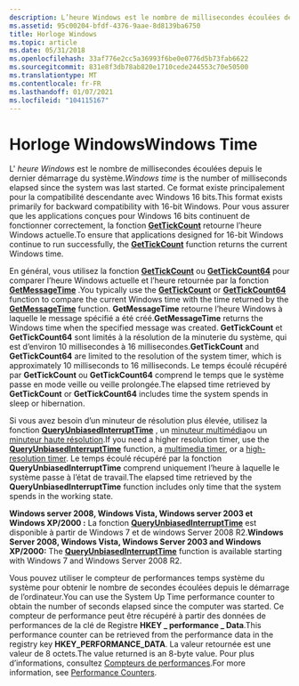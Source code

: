 ```yaml
---
description: L’heure Windows est le nombre de millisecondes écoulées depuis le dernier démarrage du système.
ms.assetid: 95c00204-bfdf-4376-9aae-8d8139ba6750
title: Horloge Windows
ms.topic: article
ms.date: 05/31/2018
ms.openlocfilehash: 33af776e2cc5a36993f6be0e0776d5b73fab6622
ms.sourcegitcommit: 831e8f3db78ab820e1710cede244553c70e50500
ms.translationtype: MT
ms.contentlocale: fr-FR
ms.lasthandoff: 01/07/2021
ms.locfileid: "104115167"
---
```

# <a name="windows-time"></a><span data-ttu-id="40960-103">Horloge Windows</span><span class="sxs-lookup"><span data-stu-id="40960-103">Windows Time</span></span>

<span data-ttu-id="40960-104">L' *heure Windows* est le nombre de millisecondes écoulées depuis le dernier démarrage du système.</span><span class="sxs-lookup"><span data-stu-id="40960-104">*Windows time* is the number of milliseconds elapsed since the system was last started.</span></span> <span data-ttu-id="40960-105">Ce format existe principalement pour la compatibilité descendante avec Windows 16 bits.</span><span class="sxs-lookup"><span data-stu-id="40960-105">This format exists primarily for backward compatibility with 16-bit Windows.</span></span> <span data-ttu-id="40960-106">Pour vous assurer que les applications conçues pour Windows 16 bits continuent de fonctionner correctement, la fonction [**GetTickCount**](/windows/win32/api/sysinfoapi/nf-sysinfoapi-gettickcount) retourne l’heure Windows actuelle.</span><span class="sxs-lookup"><span data-stu-id="40960-106">To ensure that applications designed for 16-bit Windows continue to run successfully, the [**GetTickCount**](/windows/win32/api/sysinfoapi/nf-sysinfoapi-gettickcount) function returns the current Windows time.</span></span>

<span data-ttu-id="40960-107">En général, vous utilisez la fonction [**GetTickCount**](/windows/win32/api/sysinfoapi/nf-sysinfoapi-gettickcount) ou [**GetTickCount64**](/windows/win32/api/sysinfoapi/nf-sysinfoapi-gettickcount64) pour comparer l’heure Windows actuelle et l’heure retournée par la fonction [**GetMessageTime**](/windows/win32/api/winuser/nf-winuser-getmessagetime) .</span><span class="sxs-lookup"><span data-stu-id="40960-107">You typically use the [**GetTickCount**](/windows/win32/api/sysinfoapi/nf-sysinfoapi-gettickcount) or [**GetTickCount64**](/windows/win32/api/sysinfoapi/nf-sysinfoapi-gettickcount64) function to compare the current Windows time with the time returned by the [**GetMessageTime**](/windows/win32/api/winuser/nf-winuser-getmessagetime) function.</span></span> <span data-ttu-id="40960-108">**GetMessageTime** retourne l’heure Windows à laquelle le message spécifié a été créé.</span><span class="sxs-lookup"><span data-stu-id="40960-108">**GetMessageTime** returns the Windows time when the specified message was created.</span></span> <span data-ttu-id="40960-109">**GetTickCount** et **GetTickCount64** sont limités à la résolution de la minuterie du système, qui est d’environ 10 millisecondes à 16 millisecondes.</span><span class="sxs-lookup"><span data-stu-id="40960-109">**GetTickCount** and **GetTickCount64** are limited to the resolution of the system timer, which is approximately 10 milliseconds to 16 milliseconds.</span></span> <span data-ttu-id="40960-110">Le temps écoulé récupéré par **GetTickCount** ou **GetTickCount64** comprend le temps que le système passe en mode veille ou veille prolongée.</span><span class="sxs-lookup"><span data-stu-id="40960-110">The elapsed time retrieved by **GetTickCount** or **GetTickCount64** includes time the system spends in sleep or hibernation.</span></span>

<span data-ttu-id="40960-111">Si vous avez besoin d’un minuteur de résolution plus élevée, utilisez la fonction [**QueryUnbiasedInterruptTime**](/windows/win32/api/realtimeapiset/nf-realtimeapiset-queryunbiasedinterrupttime) , un [minuteur multimédia](/windows/desktop/Multimedia/multimedia-timers)ou un [minuteur haute résolution](../winmsg/about-timers.md).</span><span class="sxs-lookup"><span data-stu-id="40960-111">If you need a higher resolution timer, use the [**QueryUnbiasedInterruptTime**](/windows/win32/api/realtimeapiset/nf-realtimeapiset-queryunbiasedinterrupttime) function, a [multimedia timer](/windows/desktop/Multimedia/multimedia-timers), or a [high-resolution timer](../winmsg/about-timers.md).</span></span> <span data-ttu-id="40960-112">Le temps écoulé récupéré par la fonction **QueryUnbiasedInterruptTime** comprend uniquement l’heure à laquelle le système passe à l’état de travail.</span><span class="sxs-lookup"><span data-stu-id="40960-112">The elapsed time retrieved by the **QueryUnbiasedInterruptTime** function includes only time that the system spends in the working state.</span></span>

<span data-ttu-id="40960-113">**Windows server 2008, Windows Vista, Windows server 2003 et Windows XP/2000 :** La fonction [**QueryUnbiasedInterruptTime**](/windows/win32/api/realtimeapiset/nf-realtimeapiset-queryunbiasedinterrupttime) est disponible à partir de Windows 7 et de windows Server 2008 R2.</span><span class="sxs-lookup"><span data-stu-id="40960-113">**Windows Server 2008, Windows Vista, Windows Server 2003 and Windows XP/2000:** The [**QueryUnbiasedInterruptTime**](/windows/win32/api/realtimeapiset/nf-realtimeapiset-queryunbiasedinterrupttime) function is available starting with Windows 7 and Windows Server 2008 R2.</span></span>

<span data-ttu-id="40960-114">Vous pouvez utiliser le compteur de performances temps système du système pour obtenir le nombre de secondes écoulées depuis le démarrage de l’ordinateur.</span><span class="sxs-lookup"><span data-stu-id="40960-114">You can use the System Up Time performance counter to obtain the number of seconds elapsed since the computer was started.</span></span> <span data-ttu-id="40960-115">Ce compteur de performance peut être récupéré à partir des données de performances de la clé de Registre **HKEY \_ performance \_ Data**.</span><span class="sxs-lookup"><span data-stu-id="40960-115">This performance counter can be retrieved from the performance data in the registry key **HKEY\_PERFORMANCE\_DATA**.</span></span> <span data-ttu-id="40960-116">La valeur retournée est une valeur de 8 octets.</span><span class="sxs-lookup"><span data-stu-id="40960-116">The value returned is an 8-byte value.</span></span> <span data-ttu-id="40960-117">Pour plus d’informations, consultez [Compteurs de performances](/windows/desktop/PerfCtrs/performance-counters-portal).</span><span class="sxs-lookup"><span data-stu-id="40960-117">For more information, see [Performance Counters](/windows/desktop/PerfCtrs/performance-counters-portal).</span></span>

 

 
